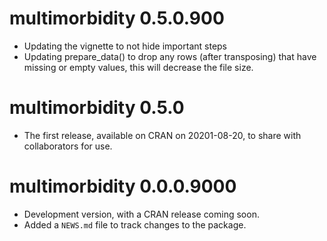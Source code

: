 # multimorbidity 0.5.0.900

* Updating the vignette to not hide important steps
* Updating prepare_data() to drop any rows (after transposing) that have missing or empty values, this will decrease the file size.

# multimorbidity 0.5.0

* The first release, available on CRAN on 20201-08-20, to share with collaborators for use.

# multimorbidity 0.0.0.9000

* Development version, with a CRAN release coming soon.
* Added a `NEWS.md` file to track changes to the package.
